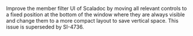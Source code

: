 Improve the member filter UI of Scaladoc by moving all relevant controls to a fixed position at the bottom of the window where they are always visible and change them to a more compact layout to save vertical space.
This issue is superseded by SI-4736.
